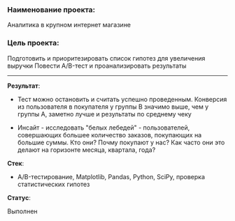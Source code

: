 ### Наименование проекта:  

Аналитика в крупном интернет магазине

### Цель проекта:

Подготовить и приоритезировать список гипотез для увеличения выручки
Повести A/B-тест и проанализировать результаты

--------------------------------------------------------------------------

**Результат**:  

* Тест можно остановить и считать успешно проведенным. Конверсия из пользователя в покупателя у группы B значимо выше, чем у группы A,
заметно лучше и результаты по среднему чеку

* Инсайт - исследовать "белых лебедей" - пользователей, совершающих большее количество заказов, покупающих на большие суммы. 
Кто они? Почму покупают у нас? Как часто они это делают на горизонте месяца, квартала, года?

**Стек**:  

* A/B-тестирование, Matplotlib, Pandas, Python, SciPy, проверка статистических гипотез

**Статус**:  

Выполнен
